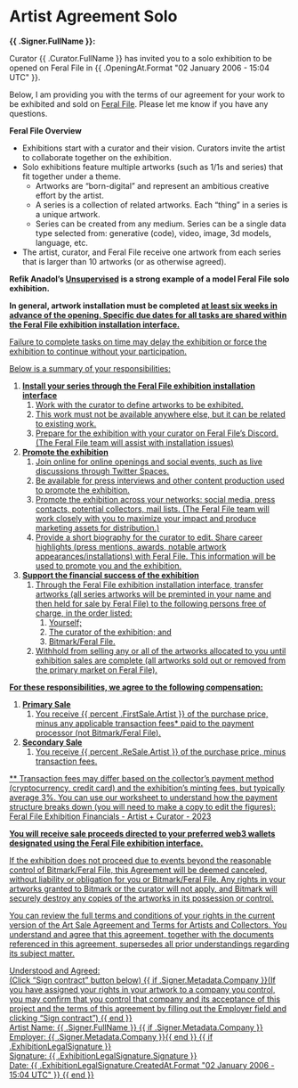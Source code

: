 # Artist Agreement Solo

**{{ .Signer.FullName }}:**

Curator {{ .Curator.FullName }} has invited you to a solo exhibition to be opened on Feral File in {{ .OpeningAt.Format "02 January 2006 - 15:04 UTC" }}. 

Below, I am providing you with the terms of our agreement for your work to be exhibited and sold on [Feral File](https://feralfile.com). Please let me know if you have any questions.

**Feral File Overview**
- Exhibitions start with a curator and their vision. Curators invite the artist to collaborate together on the exhibition.
- Solo exhibitions feature multiple artworks (such as 1/1s and series) that fit together under a theme.
    - Artworks are “born-digital” and represent an ambitious creative effort by the artist. 
    - A series is a collection of related artworks. Each “thing” in a series is a unique artwork.
    - Series can be created from any medium. Series can be a single data type selected from: generative (code), video, image, 3d models, language, etc. 
- The  artist, curator, and Feral File receive one artwork from each series that is larger than 10 artworks (or as otherwise agreed). 

**Refik Anadol’s [Unsupervised](https://feralfile.com/exhibitions/unsupervised-sla) is a strong example of a model Feral File solo exhibition.**

**In general, artwork installation must be completed <u>at least six weeks in advance of the opening<u>. Specific due dates for all tasks are shared within the Feral File exhibition installation interface.**

Failure to complete tasks on time may delay the exhibition or force the exhibition to continue without your participation.

Below is a summary of your responsibilities: 
1. **Install your series through the Feral File exhibition installation interface**
    1. Work with the curator to define artworks to be exhibited. 
    1. This work must not be available anywhere else, but it can be related to existing work.
    1. Prepare for the exhibition with your curator on Feral File’s Discord. (The Feral File team will assist with installation issues)
1. **Promote the exhibition**
    1. Join online for online openings and social events, such as live discussions through Twitter Spaces.
    1. Be available for press interviews and other content production used to promote the exhibition.
    1. Promote the exhibition across your networks: social media, press contacts, potential collectors, mail lists. (The Feral File team will work closely with you to maximize your impact and produce marketing assets for distribution.)
    1. Provide a short biography for the curator to edit. Share career highlights (press mentions, awards, notable artwork appearances/installations) with Feral File. This information will be used to promote you and the exhibition.
1. **Support the financial success of the exhibition**
    1. Through the Feral File exhibition installation interface, transfer artworks (all series artworks will be preminted in your name and then held for sale by Feral File)  to the following persons free of charge, in the order listed:
        1. Yourself;
        1. The curator of the exhibition; and
        1. Bitmark/Feral File.
    1. Withhold from selling any or all of the artworks allocated to you until exhibition sales are complete (all artworks sold out or removed from the primary market on Feral File).

**For these responsibilities, we agree to the following compensation:**
1. **Primary Sale**
    1. You receive {{ percent .FirstSale.Artist }} of the purchase price, minus any applicable transaction fees* paid to the payment processor (not Bitmark/Feral File). 
1. **Secondary Sale**
    1. You receive {{ percent .ReSale.Artist }} of the purchase price, minus transaction fees.

** Transaction fees may differ based on the collector’s payment method (cryptocurrency, credit card) and the exhibition’s minting fees, but typically average 3%. You can use our worksheet to understand how the payment structure  breaks down (you will need to  make a copy to edit the figures): [Feral File Exhibition Financials - Artist + Curator - 2023](https://docs.google.com/spreadsheets/d/1gpOSaji6kQ3jLjtzQU7ixlATfXmNWq5Cv-vZ_fRx_Qw/edit#gid=1326931850) 

**You will receive sale proceeds directed to your preferred web3 wallets designated using the Feral File exhibition interface.**

If the exhibition does not proceed due to events beyond the reasonable control of Bitmark/Feral File, this Agreement will be deemed canceled, without liability or obligation for you or Bitmark/Feral File.  Any rights in your artworks granted to Bitmark or the  curator will not apply, and  Bitmark will securely destroy any copies of the artworks in its possession or control.

You can review the full terms and conditions of your rights in the current version of the  [Art Sale Agreement](https://feralfile.com/docs/art-sale-agreement) and [Terms for Artists and Collectors](https://feralfile.com/docs/terms-of-artist-collector). You understand and agree that this agreement, together with the documents referenced in this agreement, supersedes all prior understandings regarding its subject matter.

Understood and Agreed:
<br>(Click “Sign contract” button below)
{{ if .Signer.Metadata.Company }}(If you have assigned your rights in your artwork to a company you control, you may confirm that you control that company and its acceptance of this project and the terms of this agreement by filling out the Employer field and clicking “Sign contract”)
{{ end }}
<br>Artist Name: {{ .Signer.FullName }}
{{ if .Signer.Metadata.Company }}<br>Employer: {{ .Signer.Metadata.Company }}{{ end }}
{{ if .ExhibitionLegalSignature }}
<br>Signature: {{ .ExhibitionLegalSignature.Signature }}
<br>Date: {{ .ExhibitionLegalSignature.CreatedAt.Format "02 January 2006 - 15:04 UTC" }}
{{ end }}
